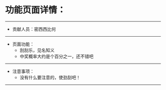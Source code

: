 # 功能页面详情：
---
+ 贡献人员：密西西比何
---
+ 页面功能：
   - 刮刮乐，见名知义
   - 中奖概率大约是个百分之一，还不错吧
---
+ 注意事项：
   - 没有什么要注意的，使劲刮吧！
---